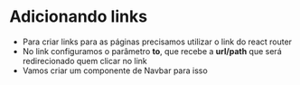 # Adicionando links
- Para criar links para as páginas precisamos utilizar o link do react router
- No link configuramos o parâmetro **to**, que recebe a **url/path** que será redirecionado quem clicar no link
- Vamos criar um componente de Navbar para isso
